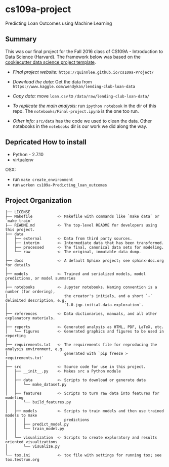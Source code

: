 cs109a-project
==============================

Predicting Loan Outcomes using Machine Learning

Summary
-------

This was our final project for the Fall 2016 class of CS109A - Introduction to Data Science (Harvard). The framework below was based on the <a target="_blank" href="https://drivendata.github.io/cookiecutter-data-science/">cookiecutter data science project template</a>.

* *Final project website:* `https://quinnlee.github.io/cs109a-Project/`

* *Download the data:* Get the data from `https://www.kaggle.com/wendykan/lending-club-loan-data`

* *Copy data:* move `loan.csv` to `/data/raw/lending-club-loan-data/`

* *To replicate the main analysis:* run `ipython notebook` in the dir of this repo. The `notebooks/Final-project.ipynb` is the one too run.

* *Other info:* `src/data` has the code we used to clean the data.  Other notebooks in the `notebooks` dir is our work we did along the way.


**Depricated**
How to install
--------------

* Python - 2.7.10
* virtualenv

OSX:

* run `make create_environment`
* run `workon cs109a-Predicting_loan_outcomes`

Project Organization
------------

    ├── LICENSE
    ├── Makefile           <- Makefile with commands like `make data` or `make train`
    ├── README.md          <- The top-level README for developers using this project.
    ├── data
    │   ├── external       <- Data from third party sources.
    │   ├── interim        <- Intermediate data that has been transformed.
    │   ├── processed      <- The final, canonical data sets for modeling.
    │   └── raw            <- The original, immutable data dump.
    │
    ├── docs               <- A default Sphinx project; see sphinx-doc.org for details
    │
    ├── models             <- Trained and serialized models, model predictions, or model summaries
    │
    ├── notebooks          <- Jupyter notebooks. Naming convention is a number (for ordering),
    │                         the creator's initials, and a short `-` delimited description, e.g.
    │                         `1.0-jqp-initial-data-exploration`.
    │
    ├── references         <- Data dictionaries, manuals, and all other explanatory materials.
    │
    ├── reports            <- Generated analysis as HTML, PDF, LaTeX, etc.
    │   └── figures        <- Generated graphics and figures to be used in reporting
    │
    ├── requirements.txt   <- The requirements file for reproducing the analysis environment, e.g.
    │                         generated with `pip freeze > requirements.txt`
    │
    ├── src                <- Source code for use in this project.
    │   ├── __init__.py    <- Makes src a Python module
    │   │
    │   ├── data           <- Scripts to download or generate data
    │   │   └── make_dataset.py
    │   │
    │   ├── features       <- Scripts to turn raw data into features for modeling
    │   │   └── build_features.py
    │   │
    │   ├── models         <- Scripts to train models and then use trained models to make
    │   │   │                 predictions
    │   │   ├── predict_model.py
    │   │   └── train_model.py
    │   │
    │   └── visualization  <- Scripts to create exploratory and results oriented visualizations
    │       └── visualize.py
    │
    └── tox.ini            <- tox file with settings for running tox; see tox.testrun.org


